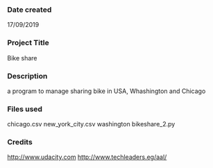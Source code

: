 ### Date created
17/09/2019

### Project Title
Bike share

### Description
a program to manage sharing bike in USA, Whashington and Chicago

### Files used
chicago.csv
new_york_city.csv
washington
bikeshare_2.py

### Credits
http://www.udacity.com
http://www.techleaders.eg/aal/
